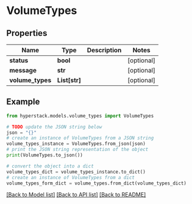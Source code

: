# VolumeTypes


## Properties

Name | Type | Description | Notes
------------ | ------------- | ------------- | -------------
**status** | **bool** |  | [optional] 
**message** | **str** |  | [optional] 
**volume_types** | **List[str]** |  | [optional] 

## Example

```python
from hyperstack.models.volume_types import VolumeTypes

# TODO update the JSON string below
json = "{}"
# create an instance of VolumeTypes from a JSON string
volume_types_instance = VolumeTypes.from_json(json)
# print the JSON string representation of the object
print(VolumeTypes.to_json())

# convert the object into a dict
volume_types_dict = volume_types_instance.to_dict()
# create an instance of VolumeTypes from a dict
volume_types_form_dict = volume_types.from_dict(volume_types_dict)
```
[[Back to Model list]](../README.md#documentation-for-models) [[Back to API list]](../README.md#documentation-for-api-endpoints) [[Back to README]](../README.md)


